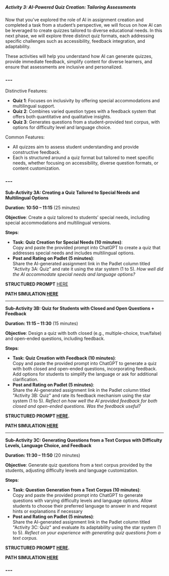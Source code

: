 
##### Activity 3: AI-Powered Quiz Creation: Tailoring Assessments

Now that you’ve explored the role of AI in assignment creation and completed a task from a student’s perspective, we will focus on how AI can be leveraged to create quizzes tailored to diverse educational needs. In this next phase, we will explore three distinct quiz formats, each addressing specific challenges such as accessibility, feedback integration, and adaptability.

These activities will help you understand how AI can generate quizzes, provide immediate feedback, simplify content for diverse learners, and ensure that assessments are inclusive and personalized. 

### ---

Distinctive Features:

* **Quiz 1**: Focuses on inclusivity by offering special accommodations and multilingual support.  
* **Quiz 2**: Combines varied question types with a feedback system that offers both quantitative and qualitative insights.  
* **Quiz 3**: Generates questions from a student-provided text corpus, with options for difficulty level and language choice.

Common Features:

* All quizzes aim to assess student understanding and provide constructive feedback.  
* Each is structured around a quiz format but tailored to meet specific needs, whether focusing on accessibility, diverse question formats, or content customization.

### ---

**Sub-Activity 3A: Creating a Quiz Tailored to Special Needs and Multilingual Options**

**Duration: 10:50 – 11:15** (25 minutes)

**Objective**: Create a quiz tailored to students’ special needs, including special accommodations and multilingual versions.

**Steps**:

* **Task: Quiz Creation for Special Needs (10 minutes)**:  
  Copy and paste the provided prompt into ChatGPT to create a quiz that addresses special needs and includes multilingual options.  
* **Post and Rating on Padlet (5 minutes)**:  
  Share the AI-generated assignment link in the Padlet column titled "Activity 3A: Quiz" and rate it using the star system (1 to 5). *How well did the AI accommodate special needs and language options?*

**STRUCTURED PROMPT** [HERE](https://docs.google.com/document/d/1XtFBgcf9mXpbCPFEIXl6RutgLZNzVzfNBygPN20MSJA/edit?usp=sharing) 

**PATH SIMULATION [HERE](https://chatgpt.com/share/cada8248-6db2-442b-b3c6-6637931e72fc)**


---

**Sub-Activity 3B: Quiz for Students with Closed and Open Questions \+ Feedback**

**Duration: 11:15 – 11:30** (15 minutes)

**Objective**: Design a quiz with both closed (e.g., multiple-choice, true/false) and open-ended questions, including feedback.

**Steps**:

* **Task: Quiz Creation with Feedback (10 minutes)**:  
  Copy and paste the provided prompt into ChatGPT to generate a quiz with both closed and open-ended questions, incorporating feedback. Add options for students to simplify the language or ask for additional clarification.  
* **Post and Rating on Padlet (5 minutes)**:  
  Share the AI-generated assignment link in the Padlet column titled "Activity 3B: Quiz" and rate its feedback mechanism using the star system (1 to 5). *Reflect on how well the AI provided feedback for both closed and open-ended questions. Was the feedback useful?*

**STRUCTURED PROMPT [HERE](https://docs.google.com/document/d/1T1cHP5X_sRlXif4ob0KF5pna2--8VkqpLXWxpOQhaQo/edit?usp=sharing).**

**PATH SIMULATION [HERE](https://chatgpt.com/share/085f15e7-f126-4ecb-9782-df80f17b9884)**  

---

**Sub-Activity 3C: Generating Questions from a Text Corpus with Difficulty Levels, Language Choice, and Feedback**

**Duration: 11:30 – 11:50** (20 minutes)

**Objective**: Generate quiz questions from a text corpus provided by the students, adjusting difficulty levels and language customization.

**Steps**:

* **Task: Question Generation from a Text Corpus (10 minutes)**:  
  Copy and paste the provided prompt into ChatGPT to generate questions with varying difficulty levels and language options. Allow students to choose their preferred language to answer in and request hints or explanations if necessary  
* **Post and Rating on Padlet (5 minutes)**:  
  Share the AI-generated assignment link in the Padlet column titled "Activity 3C: Quiz" and evaluate its adaptability using the star system (1 to 5).  *Reflect on your experience with generating quiz questions from a text corpus.* 

**STRUCTURED PROMPT [HERE](https://docs.google.com/document/d/1gvyGPyxDxhFWfEUhvY5SDN0Du_wNAn3tTZcoLILw6qY/edit?usp=sharing).**

**PATH SIMULATION [HERE](https://chatgpt.com/share/c1855b04-9b5f-49c8-aa8e-4410bc5014ef)**  

### ---

### 
